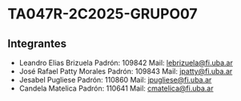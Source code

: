 # TA047R-2C2025-GRUPO07

## Integrantes
- Leandro Elias Brizuela
Padrón: 109842
Mail: lebrizuela@fi.uba.ar
- José Rafael Patty Morales
Padrón: 109843
Mail: jpatty@fi.uba.ar 
- Jesabel Pugliese
Padrón: 110860
Mail: jpugliese@fi.uba.ar
- Candela Matelica
Padrón: 110641
Mail: cmatelica@fi.uba.ar
